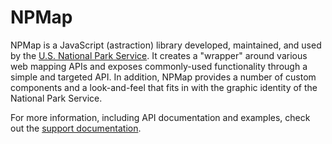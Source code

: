 # NPMap

NPMap is a JavaScript (astraction) library developed, maintained, and used by the [U.S. National Park Service](http://www.nps.gov). It creates a "wrapper" around various web mapping APIs and exposes commonly-used functionality through a simple and targeted API. In addition, NPMap provides a number of custom components and a look-and-feel that fits in with the graphic identity of the National Park Service.

For more information, including API documentation and examples, check out the [support documentation](http://www.nps.gov/npmap/support).